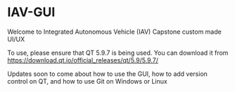 # IAV-GUI
Welcome to Integrated Autonomous Vehicle (IAV) Capstone custom made UI/UX 

To use, please ensure that QT 5.9.7 is being used. 
      You can download it from https://download.qt.io/official_releases/qt/5.9/5.9.7/
      
 Updates soon to come about how to use the GUI, how to add version control on QT, and how to use Git on Windows or Linux
